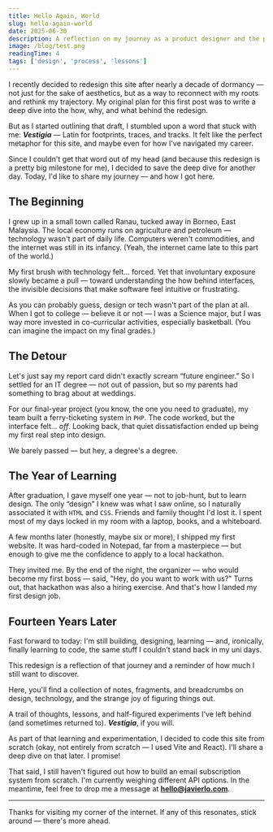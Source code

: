 ```yaml
---
title: Hello Again, World
slug: hello-again-world
date: 2025-06-30
description: A reflection on my journey as a product designer and the path forward
image: /blog/test.png
readingTime: 4
tags: ['design', 'process', 'lessons']
---
```


I recently decided to redesign this site after nearly a decade of dormancy — not just for the sake of aesthetics, but as a way to reconnect with my roots and rethink my trajectory. My original plan for this first post was to write a deep dive into the how, why, and what behind the redesign.

But as I started outlining that draft, I stumbled upon a word that stuck with me: **_Vestigia_** — Latin for footprints, traces, and tracks. It felt like the perfect metaphor for this site, and maybe even for how I've navigated my career.

Since I couldn't get that word out of my head (and because this redesign is a pretty big milestone for me), I decided to save the deep dive for another day. Today, I'd like to share my journey — and how I got here.

## The Beginning

I grew up in a small town called Ranau, tucked away in Borneo, East Malaysia. The local economy runs on agriculture and petroleum — technology wasn't part of daily life. Computers weren't commodities, and the internet was still in its infancy. (Yeah, the internet came late to this part of the world.)

My first brush with technology felt... forced. Yet that involuntary exposure slowly became a pull — toward understanding the how behind interfaces, the invisible decisions that make software feel intuitive or frustrating.

As you can probably guess, design or tech wasn't part of the plan at all. When I got to college — believe it or not — I was a Science major, but I was way more invested in co-curricular activities, especially basketball. (You can imagine the impact on my final grades.)

## The Detour

Let's just say my report card didn't exactly scream “future engineer.” So I settled for an IT degree — not out of passion, but so my parents had something to brag about at weddings.

For our final-year project (you know, the one you need to graduate), my team built a ferry-ticketing system in `PHP`. The code worked, but the interface felt... _off_. Looking back, that quiet dissatisfaction ended up being my first real step into design.

We barely passed — but hey, a degree's a degree.

## The Year of Learning

After graduation, I gave myself one year — not to job-hunt, but to learn design. The only “design” I knew was what I saw online, so I naturally associated it with `HTML` and `CSS`. Friends and family thought I'd lost it. I spent most of my days locked in my room with a laptop, books, and a whiteboard.

A few months later (honestly, maybe six or more), I shipped my first website. It was hard-coded in Notepad, far from a masterpiece — but enough to give me the confidence to apply to a local hackathon.

They invited me. By the end of the night, the organizer — who would become my first boss — said, "Hey, do you want to work with us?" Turns out, that hackathon was also a hiring exercise. And that's how I landed my first design job.

## Fourteen Years Later

Fast forward to today: I'm still building, designing, learning — and, ironically, finally learning to code, the same stuff I couldn't stand back in my uni days.

This redesign is a reflection of that journey and a reminder of how much I still want to discover.

Here, you'll find a collection of notes, fragments, and breadcrumbs on design, technology, and the strange joy of figuring things out.

A trail of thoughts, lessons, and half-figured experiments I've left behind (and sometimes returned to). **_Vestigia_**, if you will.

As part of that learning and experimentation, I decided to code this site from scratch (okay, not entirely from scratch — I used Vite and React). I'll share a deep dive on that later. I promise!

That said, I still haven't figured out how to build an email subscription system from scratch. I'm currently weighing different API options. In the meantime, feel free to drop me a message at [**hello@javierlo.com**](mailto:hello@javierlo.com).

---

Thanks for visiting my corner of the internet. If any of this resonates, stick around — there's more ahead.
